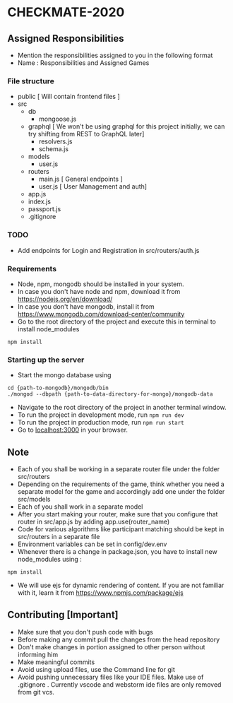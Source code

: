 # CHECKMATE-2020

## Assigned Responsibilities
 - Mention the responsibilities assigned to you in the following format
 - Name : Responsibilities and Assigned Games

### File structure

- public [ Will contain frontend files ]
- src
    - db
        - mongoose.js
    - graphql [ We won't be using graphql for this project initially, we can try shifting from REST to GraphQL later]
        - resolvers.js
        - schema.js
    - models
        - user.js
    - routers
        - main.js [ General endpoints ]
        - user.js [ User Management and auth]
    - app.js
    - index.js
    - passport.js
    - .gitignore

### TODO
- Add endpoints for Login and Registration in src/routers/auth.js

### Requirements
- Node, npm, mongodb should be installed in your system.
- In case you don't have node and npm, download it from <https://nodejs.org/en/download/>
- In case you don't have mongodb, install it from <https://www.mongodb.com/download-center/community>
- Go to the root directory of the project and execute this in terminal to install node_modules
```
npm install
```

### Starting up the server
- Start the mongo database using 
```
cd {path-to-mongodb}/mongodb/bin
./mongod --dbpath {path-to-data-directory-for-mongo}/mongodb-data
```
- Navigate to the root directory of the project in another terminal window.
- To run the project in development mode, run ```npm run dev```
- To run the project in production mode, run ```npm run start```
- Go to <localhost:3000> in your browser.


## Note
- Each of you shall be working in a separate router file under the folder src/routers
- Depending on the requirements of the game, think whether you need a separate model for the game and accordingly add one under the folder src/models
- Each of you shall work in a separate model
- After you start making your router, make sure that you configure that router in src/app.js by adding app.use(router_name)
- Code for various algorithms like participant matching should be kept in src/routers in a separate file
- Environment variables can be set in config/dev.env
- Whenever there is a change in package.json, you have to install new node_modules using :
```
npm install
```
- We will use ejs for dynamic rendering of content. If you are not familiar with it, learn it from <https://www.npmjs.com/package/ejs>


## Contributing [Important]
- Make sure that you don't push code with bugs
- Before making any commit pull the changes from the head repository
- Don't make changes in portion assigned to other person without informing him
- Make meaningful commits
- Avoid using upload files, use the Command line for git
- Avoid pushing unnecessary files like your IDE files. Make use of .gitignore . Currently vscode and webstorm ide files are only removed from git vcs.